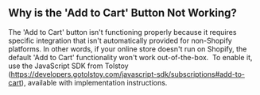 ## Why is the 'Add to Cart' Button Not Working?

The 'Add to Cart' button isn't functioning properly because it requires specific integration that isn't automatically provided for non-Shopify platforms. In other words, if your online store doesn't run on Shopify, the default 'Add to Cart' functionality won't work out-of-the-box.
​
To enable it, use the JavaScript SDK from Tolstoy (https://developers.gotolstoy.com/javascript-sdk/subscriptions#add-to-cart), available with implementation instructions.
